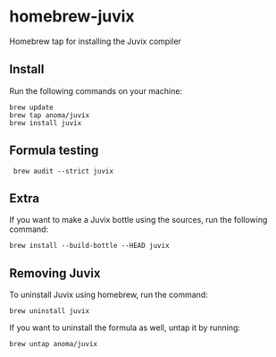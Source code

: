 # homebrew-juvix

Homebrew tap for installing the Juvix compiler

## Install

Run the following commands on your machine:

```
brew update
brew tap anoma/juvix
brew install juvix
```

## Formula testing

```
 brew audit --strict juvix
```

## Extra

If you want to make a Juvix bottle using the sources, run the following command:

```
brew install --build-bottle --HEAD juvix
```

## Removing Juvix

To uninstall Juvix using homebrew, run the command:

``` 
brew uninstall juvix
``` 
If you want to uninstall the formula as well, untap it by running:

```
brew untap anoma/juvix
```
